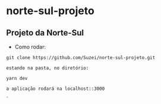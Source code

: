 # norte-sul-projeto
## Projeto da Norte-Sul

- Como rodar:
```
git clone https://github.com/Suzei/norte-sul-projeto.git

estando na pasta, no diretório:

yarn dev

a aplicação rodará na localhost::3000

`
```

